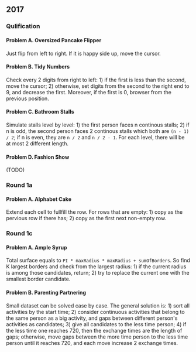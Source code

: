 ## 2017

### Qulification

#### Problem A. Oversized Pancake Flipper

Just flip from left to right. If it is happy side up, move the cursor.

#### Problem B. Tidy Numbers

Check every 2 digits from right to left: 1) if the first is less than the second, move the cursor; 2) otherwise, set digits from the second to the right end to 9, and decrease the first. Moreover, if the first is 0, browser from the previous position.

#### Problem C. Bathroom Stalls

Simulate stalls level by level: 1) the first person faces n continous stalls; 2) if n is odd, the second person faces 2 continous stalls which both are `(n - 1) / 2`; if n is even, they are `n / 2` and `n / 2 - 1`. For each level, there will be at most 2 different length.

#### Problem D. Fashion Show

(TODO)

### Round 1a

#### Problem A. Alphabet Cake

Extend each cell to fullfill the row. For rows that are empty: 1) copy as the pervious row if there has; 2) copy as the first next non-empty row.

### Round 1c

#### Problem A. Ample Syrup

Total surface equals to `PI * maxRadius * maxRadius + sumOfBorders`. So find K largest borders and check from the largest radius: 1) if the current radius is among those candidates, return; 2) try to replace the current one with the smallest border candidate.

#### Problem B. Parenting Partnering

Small dataset can be solved case by case. The general solution is: 1) sort all activities by the start time; 2) consider continuous activities that belong to the same person as a big activity, and gaps between different person's activities as candidates; 3) give all candidates to the less time person; 4) if the less time one reaches 720, then the exchange times are the length of gaps; otherwise, move gaps between the more time person to the less time person until it reaches 720, and each move increase 2 exchange times.
